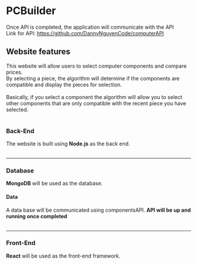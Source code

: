 # PCBuilder

Once API is completed, the application will communicate with the API <br>
Link for API: https://github.com/DannyNguyenCode/computerAPI

## Website features

This website will allow users to select computer components and compare prices. <br>
By selecting a piece, the algorithm will determine if the components are compatible and display the pieces for selection. <br><br>
Basically, if you select a component the algorithm will allow you to select other components that are only compatible with the recent piece you have selected. <br><br>

### Back-End

The website is built using **Node.js** as the back end. <br><br>

---

### Database

**MongoDB** will be used as the database. <br>

#### Data <br>

A data base will be communicated using componentsAPI. **API will be up and running once completed** <br><br>

---

### Front-End

**React** will be used as the front-end framework. <br>
